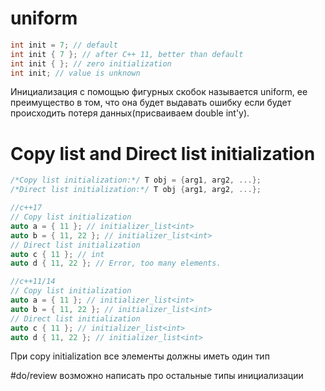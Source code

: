 # uniform
```cpp
int init = 7; // default
int init { 7 }; // after C++ 11, better than default
int init { }; // zero initialization
int init; // value is unknown
```
Инициализация с помощью фигурных скобок называется uniform, ее преимущество в том, что она будет выдавать ошибку если будет происходить потеря данных(присваиваем double int'y).

# Copy list and Direct list initialization
```cpp
/*Copy list initialization:*/ T obj = {arg1, arg2, ...};
/*Direct list initialization:*/ T obj {arg1, arg2, ...};

//с++17
// Copy list initialization
auto a = { 11 }; // initializer_list<int>
auto b = { 11, 22 }; // initializer_list<int>
// Direct list initialization
auto c { 11 }; // int
auto d { 11, 22 }; // Error, too many elements.

//с++11/14
// Copy list initialization
auto a = { 11 }; // initializer_list<int>
auto b = { 11, 22 }; // initializer_list<int>
// Direct list initialization
auto c { 11 }; // initializer_list<int>
auto d { 11, 22 }; // initializer_list<int>
```

При copy initialization все элементы должны иметь один тип

#do/review возможно написать про остальные типы инициализации
